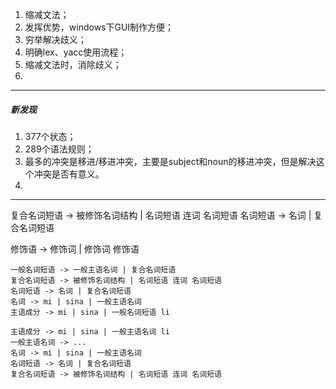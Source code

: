 1. 缩减文法；
2. 发挥优势，windows下GUI制作方便；
3. 穷举解决歧义；
4. 明确lex、yacc使用流程；
5. 缩减文法时，消除歧义；
6. 

***

##### 新发现

1. 377个状态；
2. 289个语法规则；
3. 最多的冲突是移进/移进冲突，主要是subject和noun的移进冲突，但是解决这个冲突是否有意义。
4. 

***





复合名词短语 -> 被修饰名词结构 | 名词短语 连词 名词短语
名词短语 -> 名词 | 复合名词短语



修饰语 -> 修饰词 | 修饰词 修饰语



```
一般名词短语 -> 一般主语名词 | 复合名词短语
复合名词短语 -> 被修饰名词结构 | 名词短语 连词 名词短语
名词短语 -> 名词 | 复合名词短语
名词 -> mi | sina | 一般主语名词
主语成分 -> mi | sina | 一般名词短语 li
```

```
主语成分 -> mi | sina | 一般主语名词 li
一般主语名词 -> ...
名词 -> mi | sina | 一般主语名词
名词短语 -> 名词 | 复合名词短语
复合名词短语 -> 被修饰名词结构 | 名词短语 连词 名词短语
```

